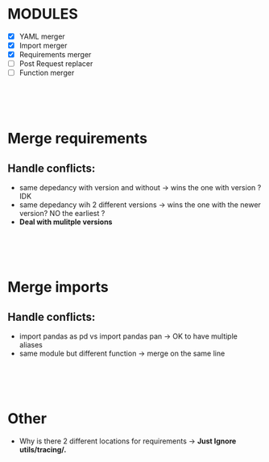 # MODULES
- [X] YAML merger 
- [X] Import merger
- [X] Requirements merger
- [ ] Post Request replacer
- [ ] Function merger

<br>
<br>
<br>


# Merge requirements

## Handle conflicts:
- same depedancy with version and without -> wins the one with version ? IDK
- same depedancy wih 2 different versions -> wins the one with the newer version? NO the earliest ?
- **Deal with mulitple versions**

<br>
<br>
<br>

# Merge imports

## Handle conflicts:
- import pandas as pd vs import pandas pan -> OK to have multiple aliases
- same module but different function -> merge on the same line


<br>
<br>
<br>


# Other
- Why is there 2 different locations for requirements -> **Just Ignore utils/tracing/.**
